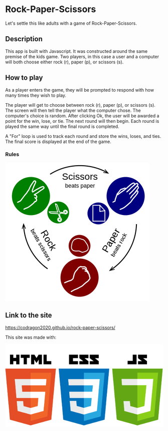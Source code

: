 # Rock-Paper-Scissors

Let's settle this like adults with a game of Rock-Paper-Scissors.

## Description

This app is built with Javascript. It was constructed around the same premise of the kids game. Two players, in this case a user and a computer will both choose either rock (r), paper (p), or scissors (s). 

## How to play

As a player enters the game, they will be prompted to respond with how many times they wish to play. 

The player will get to choose between rock (r), paper (p), or scissors (s). The screen will then tell the player what the computer chose. The computer's choice is random. After clicking Ok, the user will be awarded a point for the win, lose, or tie. The next round will then begin. Each round is played the same way until the final round is completed.

A "For" loop is used to track each round and store the wins, loses, and ties. The final score is displayed at the end of the game.

### Rules

![rock paper scissors](./images/rock-paper-scissors.png)

## Link to the site

https://codragon2020.github.io/rock-paper-scissors/

This site was made with:

![alt text tech stack](./images/html-css-js.png)

